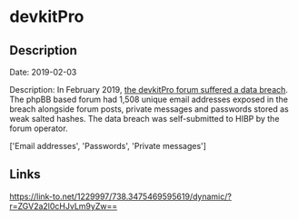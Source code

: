 # devkitPro

## Description

Date: 2019-02-03

Description:
In February 2019, <a href="https://devkitpro.org/viewtopic.php?f=13&t=8846" target="_blank" rel="noopener">the devkitPro forum suffered a data breach</a>. The phpBB based forum had 1,508 unique email addresses exposed in the breach alongside forum posts, private messages and passwords stored as weak salted hashes. The data breach was self-submitted to HIBP by the forum operator.


['Email addresses', 'Passwords', 'Private messages']

## Links

https://link-to.net/1229997/738.3475469595619/dynamic/?r=ZGV2a2l0cHJvLm9yZw==